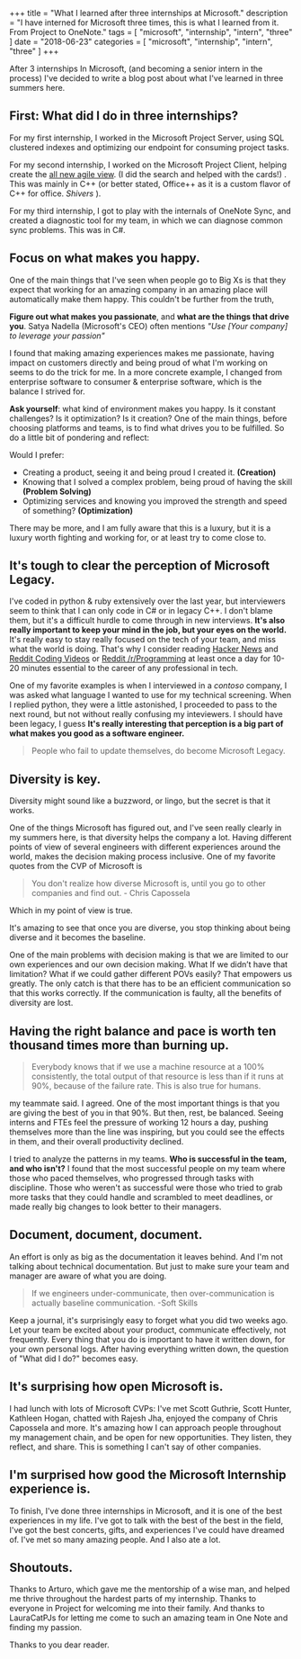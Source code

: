 +++
title = "What I learned after three internships at Microsoft."
description = "I have interned for Microsoft three times, this is what I learned from it. From Project to OneNote."
tags = [
    "microsoft",
    "internship",
    "intern",
    "three"
]
date = "2018-06-23"
categories = [
    "microsoft",
    "internship",
    "intern",
    "three"
]
+++

After 3 internships In Microsoft, (and becoming a senior intern in the process) I've decided to write a blog post about what I've learned in three summers here.

## First: What did I do in three internships?

For my first internship, I worked in the Microsoft Project Server, using SQL clustered indexes and optimizing our endpoint for consuming project tasks.

For my second internship, I worked on the Microsoft Project Client, helping create the  [all new agile view](https://support.office.com/en-us/article/use-task-boards-in-microsoft-project-online-desktop-client-1b9b44d7-fd8e-4b3b-ab94-2b97deb9945b). (I did the search and helped with the cards!)  . This was mainly in C++ (or better stated, Office++ as it is a custom flavor of C++ for office. *Shivers* ).

For my third internship, I got to play with the internals of OneNote Sync, and created a diagnostic tool for my team, in which we can diagnose common sync problems. This was in C#.

## Focus on what makes you happy.
 
One of the main things that I've seen when people go to Big Xs is that they expect that working for an amazing company in an amazing place will automatically make them happy. This couldn't be further from the truth,

 **Figure out what makes you passionate**, and **what are the things that drive you**.  Satya Nadella (Microsoft's CEO) often mentions *"Use [Your company] to leverage your passion"* 
 
 I found that making amazing experiences makes me passionate, having impact on customers directly and being proud of what I'm working on seems to do the trick for me. In a more concrete example, I changed from enterprise software to consumer & enterprise software, which is the balance I strived for. 

**Ask yourself**: what kind of environment makes you happy. Is it constant challenges? Is it optimization? Is it creation? One of the main things, before choosing platforms and teams, is to find what drives you to be fulfilled. So do a little bit of pondering and reflect:

Would I prefer:

- Creating a product, seeing it and being proud I created it. **(Creation)**
- Knowing that I solved a complex problem, being proud of having the skill **(Problem Solving)**
- Optimizing services and knowing you improved the strength and speed of something? **(Optimization)**

There may be more, and I am fully aware that this is a luxury, but it is a luxury worth fighting and working for, or at least try to come close to.

## It's tough to clear the perception of Microsoft Legacy.

I've coded in python & ruby extensively over the last year, but interviewers seem to think that I can only code in C# or in legacy C++. I don't blame them, but it's a difficult hurdle to come through in new interviews. **It's also really important to keep your mind in the job, but your eyes on the world.** It's really easy to stay really focused on the tech of your team, and miss what the world is doing. That's why I consider reading [Hacker News](https://news.ycombinator.com) and [Reddit Coding Videos](https://reddit.com/r/codingvideos) or [Reddit /r/Programming](https://reddit.com/r/programming) at least once a day for 10-20 minutes essential to the career of any professional in tech.

One of my favorite examples is when I interviewed in a *contoso* company, I was asked what language I wanted to use for my technical screening. When I replied python, they were a little astonished, I proceeded to pass to the next round, but not without really confusing my inteviewers. I should have been legacy, I guess **It's really interesting that perception is a big part of what makes you good as a software engineer.**   

> People who fail to update themselves, do become Microsoft Legacy. 
	
## Diversity is key.

Diversity might sound like a buzzword, or lingo, but the secret is that it works.

One of the things Microsoft has figured out, and I've seen really clearly in my summers here, is that diversity helps the company a lot. Having different points of view of several engineers with different experiences around the world, makes the decision making process inclusive. One of my favorite quotes from the CVP of Microsoft is 

>You don't realize how diverse Microsoft is, until you go to other companies and find out. - Chris Capossela

Which in my point of view is true.

It's amazing to see that once you are diverse, you stop thinking about being diverse and it becomes the baseline.

One of the main problems with decision making is that we are limited to our own experiences and our own decision making. What If we didn’t have that limitation? What if we could gather different POVs easily? That empowers us greatly. The only catch is that there has to be an efficient communication so that this works correctly. If the communication is faulty, all the benefits of diversity are lost.

## Having the right balance and pace is worth ten thousand times more than burning up.

>Everybody knows that if we use a machine resource at a 100% consistently, the total output of that resource is less than if it runs at 90%, because of the failure rate. This is also true for humans.

my teammate said. I  agreed. One of the most important things is that you are giving the best of you in that 90%. But then, rest, be balanced. Seeing interns and FTEs feel the pressure of working 12 hours a day, pushing themselves more than the line was inspiring, but you could see the effects in them, and their overall productivity declined.

I tried to analyze the patterns in my teams. **Who is successful in the team, and who isn't?** I found that the most successful people on my team where those who paced themselves, who progressed through tasks with discipline. Those who weren't as successful were those who tried to grab more tasks that they could handle and scrambled to meet deadlines, or made really big changes to look better to their managers.

## Document, document, document.

An effort is only as big as the documentation it leaves behind. And I'm not talking about technical documentation. But just to make sure your team and manager are aware of what you are doing.  

>If we engineers under-communicate, then over-communication is actually baseline communication. -Soft Skills

Keep a journal, it's surprisingly easy to forget what you did two weeks ago. Let your team be excited about your product, communicate effectively, not frequently. Every thing that you do is important to have it written down, for your own personal logs. After having everything written down, the question of "What did I do?" becomes easy.

## It's surprising how open Microsoft is.

I had lunch with lots of Microsoft CVPs: I've met Scott Guthrie, Scott Hunter, Kathleen Hogan, chatted with Rajesh Jha, enjoyed the company of Chris Capossela and more. It's amazing how I can approach people throughout my management chain, and be open for new opportunities. They listen, they reflect, and share. This is something I can't say of other companies.

## I'm surprised how good the Microsoft Internship experience is.

To finish, I've done three internships in Microsoft, and it is one of the best experiences in my life. I've got to talk with the best of the best in the field, I've got the best concerts, gifts, and experiences I've could have dreamed of. I've met so many amazing people. And I also ate a lot.

## Shoutouts.

Thanks to Arturo, which gave me the mentorship of a wise man, and helped me thrive throughout the hardest parts of my internship. Thanks to everyone in Project for welcoming me into their family. And thanks to LauraCatPJs for letting me come to such an amazing team in One Note and finding my passion. 

Thanks to you dear reader.




